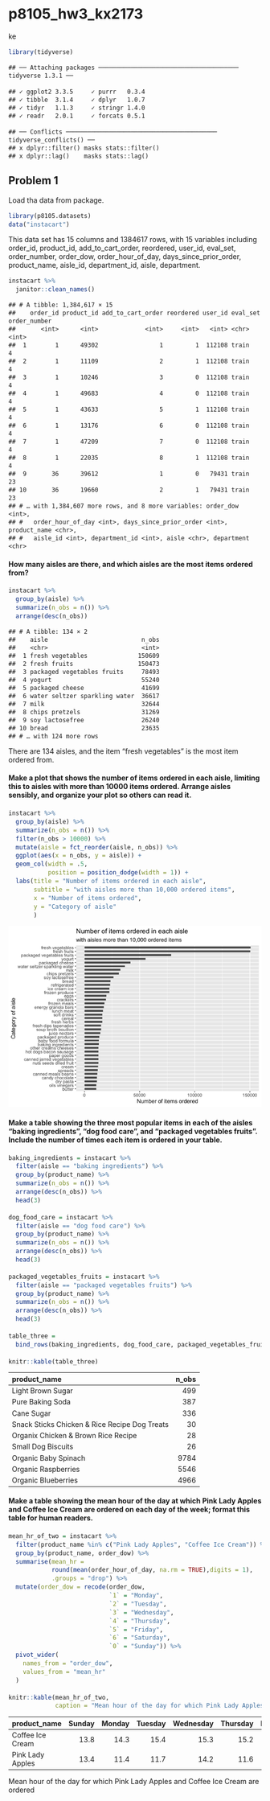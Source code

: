 p8105\_hw3\_kx2173
================
ke

``` r
library(tidyverse)
```

    ## ── Attaching packages ─────────────────────────────────────── tidyverse 1.3.1 ──

    ## ✓ ggplot2 3.3.5     ✓ purrr   0.3.4
    ## ✓ tibble  3.1.4     ✓ dplyr   1.0.7
    ## ✓ tidyr   1.1.3     ✓ stringr 1.4.0
    ## ✓ readr   2.0.1     ✓ forcats 0.5.1

    ## ── Conflicts ────────────────────────────────────────── tidyverse_conflicts() ──
    ## x dplyr::filter() masks stats::filter()
    ## x dplyr::lag()    masks stats::lag()

## Problem 1

Load tha data from package.

``` r
library(p8105.datasets)
data("instacart")
```

This data set has 15 columns and 1384617 rows, with 15 variables
including order\_id, product\_id, add\_to\_cart\_order, reordered,
user\_id, eval\_set, order\_number, order\_dow, order\_hour\_of\_day,
days\_since\_prior\_order, product\_name, aisle\_id, department\_id,
aisle, department.

``` r
instacart %>% 
  janitor::clean_names() 
```

    ## # A tibble: 1,384,617 × 15
    ##    order_id product_id add_to_cart_order reordered user_id eval_set order_number
    ##       <int>      <int>             <int>     <int>   <int> <chr>           <int>
    ##  1        1      49302                 1         1  112108 train               4
    ##  2        1      11109                 2         1  112108 train               4
    ##  3        1      10246                 3         0  112108 train               4
    ##  4        1      49683                 4         0  112108 train               4
    ##  5        1      43633                 5         1  112108 train               4
    ##  6        1      13176                 6         0  112108 train               4
    ##  7        1      47209                 7         0  112108 train               4
    ##  8        1      22035                 8         1  112108 train               4
    ##  9       36      39612                 1         0   79431 train              23
    ## 10       36      19660                 2         1   79431 train              23
    ## # … with 1,384,607 more rows, and 8 more variables: order_dow <int>,
    ## #   order_hour_of_day <int>, days_since_prior_order <int>, product_name <chr>,
    ## #   aisle_id <int>, department_id <int>, aisle <chr>, department <chr>

#### How many aisles are there, and which aisles are the most items ordered from?

``` r
instacart %>% 
  group_by(aisle) %>% 
  summarize(n_obs = n()) %>% 
  arrange(desc(n_obs))
```

    ## # A tibble: 134 × 2
    ##    aisle                          n_obs
    ##    <chr>                          <int>
    ##  1 fresh vegetables              150609
    ##  2 fresh fruits                  150473
    ##  3 packaged vegetables fruits     78493
    ##  4 yogurt                         55240
    ##  5 packaged cheese                41699
    ##  6 water seltzer sparkling water  36617
    ##  7 milk                           32644
    ##  8 chips pretzels                 31269
    ##  9 soy lactosefree                26240
    ## 10 bread                          23635
    ## # … with 124 more rows

There are 134 aisles, and the item “fresh vegetables” is the most item
ordered from.

#### Make a plot that shows the number of items ordered in each aisle, limiting this to aisles with more than 10000 items ordered. Arrange aisles sensibly, and organize your plot so others can read it.

``` r
instacart %>% 
  group_by(aisle) %>% 
  summarize(n_obs = n()) %>% 
  filter(n_obs > 10000) %>% 
  mutate(aisle = fct_reorder(aisle, n_obs)) %>% 
  ggplot(aes(x = n_obs, y = aisle)) + 
  geom_col(width = .5,
           position = position_dodge(width = 1)) +
  labs(title = "Number of items ordered in each aisle",
       subtitle = "with aisles more than 10,000 ordered items",
       x = "Number of items ordered",
       y = "Category of aisle"
       )
```

![](p8105_hw3_kx2173_files/figure-gfm/unnamed-chunk-5-1.png)<!-- -->

#### Make a table showing the three most popular items in each of the aisles “baking ingredients”, “dog food care”, and “packaged vegetables fruits”. Include the number of times each item is ordered in your table.

``` r
baking_ingredients = instacart %>% 
  filter(aisle == "baking ingredients") %>% 
  group_by(product_name) %>% 
  summarize(n_obs = n()) %>% 
  arrange(desc(n_obs)) %>% 
  head(3)

dog_food_care = instacart %>% 
  filter(aisle == "dog food care") %>% 
  group_by(product_name) %>% 
  summarize(n_obs = n()) %>% 
  arrange(desc(n_obs)) %>% 
  head(3)

packaged_vegetables_fruits = instacart %>% 
  filter(aisle == "packaged vegetables fruits") %>% 
  group_by(product_name) %>% 
  summarize(n_obs = n()) %>% 
  arrange(desc(n_obs)) %>% 
  head(3)

table_three = 
  bind_rows(baking_ingredients, dog_food_care, packaged_vegetables_fruits) 

knitr::kable(table_three)
```

| product\_name                                 | n\_obs |
|:----------------------------------------------|-------:|
| Light Brown Sugar                             |    499 |
| Pure Baking Soda                              |    387 |
| Cane Sugar                                    |    336 |
| Snack Sticks Chicken & Rice Recipe Dog Treats |     30 |
| Organix Chicken & Brown Rice Recipe           |     28 |
| Small Dog Biscuits                            |     26 |
| Organic Baby Spinach                          |   9784 |
| Organic Raspberries                           |   5546 |
| Organic Blueberries                           |   4966 |

#### Make a table showing the mean hour of the day at which Pink Lady Apples and Coffee Ice Cream are ordered on each day of the week; format this table for human readers.

``` r
mean_hr_of_two = instacart %>% 
  filter(product_name %in% c("Pink Lady Apples", "Coffee Ice Cream")) %>%
  group_by(product_name, order_dow) %>% 
  summarise(mean_hr = 
            round(mean(order_hour_of_day, na.rm = TRUE),digits = 1), 
            .groups = "drop") %>% 
  mutate(order_dow = recode(order_dow,
                            `1` = "Monday",
                            `2` = "Tuesday",
                            `3` = "Wednesday",
                            `4` = "Thursday",
                            `5` = "Friday",
                            `6` = "Saturday",
                            `0` = "Sunday")) %>% 
  pivot_wider(
    names_from = "order_dow",
    values_from = "mean_hr"
  )

knitr::kable(mean_hr_of_two,
             caption = "Mean hour of the day for which Pink Lady Apples and Coffee Ice Cream are ordered")
```

| product\_name    | Sunday | Monday | Tuesday | Wednesday | Thursday | Friday | Saturday |
|:-----------------|-------:|-------:|--------:|----------:|---------:|-------:|---------:|
| Coffee Ice Cream |   13.8 |   14.3 |    15.4 |      15.3 |     15.2 |   12.3 |     13.8 |
| Pink Lady Apples |   13.4 |   11.4 |    11.7 |      14.2 |     11.6 |   12.8 |     11.9 |

Mean hour of the day for which Pink Lady Apples and Coffee Ice Cream are
ordered
